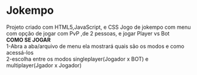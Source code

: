 # Jokempo
Projeto criado com HTML5,JavaScript, e CSS
Jogo de jokempo com menu com opção de jogar com PvP ,de 2 pessoas, e jogar Player vs Bot
<br>
<b>COMO SE JOGAR</b>
<br>
1-Abra a aba/arquivo de menu ela mostrará quais são os modos e como acessá-los<br>
2-escolha entre os modos singleplayer(Jogador x BOT) e multiplayer(Jgador x Jogador)
